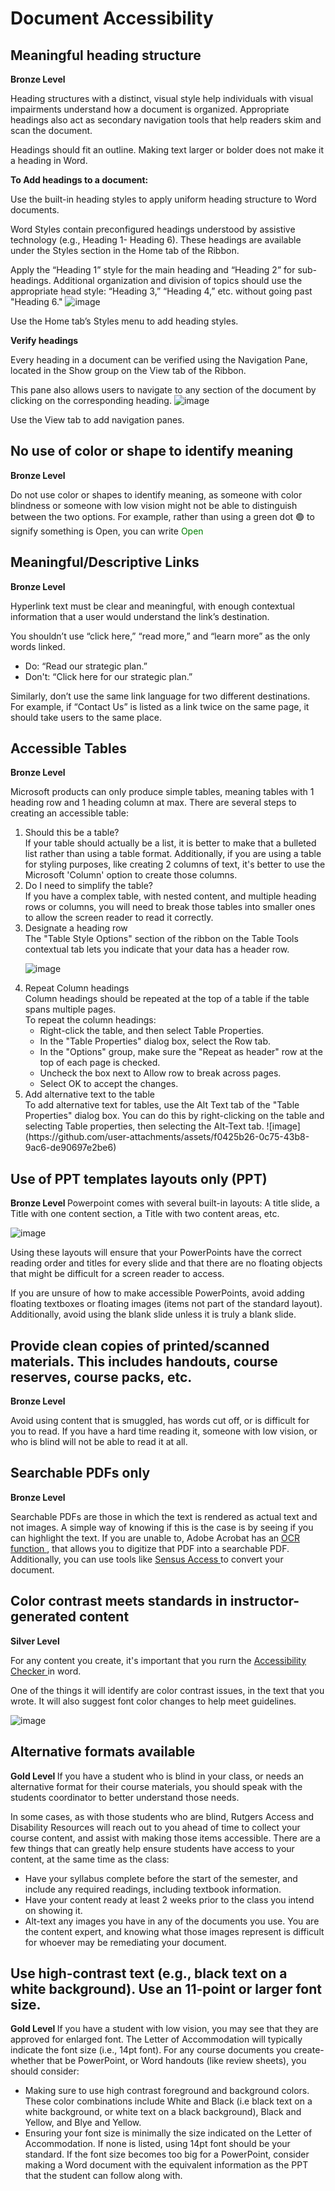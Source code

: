 # Document Accessibility

<h2> Meaningful heading structure 	</h2>
<b> Bronze Level </b>

Heading structures with a distinct, visual style help individuals with visual impairments understand how a document is organized. Appropriate headings also act as secondary navigation tools that help readers skim and scan the document.

Headings should fit an outline. Making text larger or bolder does not make it a heading in Word.

<b> To Add headings to a document: </b>

Use the built-in heading styles to apply uniform heading structure to Word documents.

Word Styles contain preconfigured headings understood by assistive technology (e.g., Heading 1- Heading 6). These headings are available under the Styles section in the Home tab of the Ribbon.

Apply the “Heading 1” style for the main heading and “Heading 2” for sub-headings. Additional organization and division of topics should use the appropriate head style: “Heading 3,” “Heading 4,” etc. without going past "Heading 6."
![image](https://github.com/user-attachments/assets/cfc4cecd-e9cc-417b-9e7d-773d1f9e2a17)

Use the Home tab’s Styles menu to add heading styles.

<b> Verify headings </b>

Every heading in a document can be verified using the Navigation Pane, located in the Show group on the View tab of the Ribbon.

This pane also allows users to navigate to any section of the document by clicking on the corresponding heading.
![image](https://github.com/user-attachments/assets/15e85b97-8e52-4551-9a6e-d3b5f7cacd84)

Use the View tab to add navigation panes.


<h2> No use of color or shape to identify meaning </h2>
<b> Bronze Level </b>
<p> Do not use color or shapes to identify meaning, as someone with color blindness or someone with low vision might not be able to distinguish between the two options. For example, rather than using a green dot 🟢 to signify something is Open, you can write <font color="green"> Open </font>  </p>

<h2> Meaningful/Descriptive Links </h2>
<b> Bronze Level </b>
</p> Hyperlink text must be clear and meaningful, with enough contextual information that a user would understand the link’s destination.  

You shouldn’t use “click here,” “read more,” and “learn more” as the only words linked.  
<ul> 
    <li> Do: “Read our strategic plan.”  </li>
    <li> Don't: “Click here for our strategic plan.”  </li>
</ul>

Similarly, don’t use the same link language for two different destinations. For example, if “Contact Us” is listed as a link twice on the same page, it should take users to the same place.   

<h2> Accessible Tables 	 </h2>
<b> Bronze Level </b>

Microsoft products can only produce simple tables, meaning tables with 1 heading row and 1 heading column at max. There are several steps to creating an accessible table:
<ol>
  <li> Should this be a table? <br> If your table should actually be a list, it is better to make that a bulleted list rather than using a table format. Additionally, if you are using a table for styling purposes, like creating 2 columns of text, it's better to use the Microsoft 'Column' option to create those columns.
 </li>
  <li> Do I need to simplify the table? <br> If you have a complex table, with nested content, and multiple heading rows or columns, you will need to break those tables into smaller ones to allow the screen reader to read it correctly.</li>
  <li> Designate a heading row <br>
  The "Table Style Options" section of the ribbon on the Table Tools contextual tab lets you indicate that your data has a header row.

![image](https://github.com/user-attachments/assets/de37960f-e44a-4cfa-b088-801706adb52e)
  
  </li>
  <li> Repeat Column headings  <br>
  Column headings should be repeated at the top of a table if the table spans multiple pages.
<br>
To repeat the column headings:
<ul>
  <li>   Right-click the table, and then select Table Properties. </li>
  <li>   In the "Table Properties" dialog box, select the Row tab. </li>
  <li>   In the "Options" group, make sure the "Repeat as header" row at the top of each page is checked. </li>
  <li>   Uncheck the box next to Allow row to break across pages. </li>
  <li>   Select OK to accept the changes. </li>
   </ul>
  </li>
  <li>
    Add alternative text to the table <br>
    To add alternative text for tables, use the Alt Text tab of the "Table Properties" dialog box. You can do this by right-clicking on the table and selecting Table properties, then selecting the Alt-Text tab.
    ![image](https://github.com/user-attachments/assets/f0425b26-0c75-43b8-9ac6-de90697e2be6)

  </li>
</ol>

<h2> Use of PPT templates layouts only (PPT) </h2>
<b> Bronze Level </b>
Powerpoint comes with several built-in layouts: A title slide, a Title with one content section, a Title with two content areas, etc. 

![image](https://github.com/user-attachments/assets/e7b3ac89-b656-49e8-8d3a-5a5deadaf585)

Using these layouts will ensure that your PowerPoints have the correct reading order and titles for every slide and that there are no floating objects that might be difficult for a screen reader to access.  

If you are unsure of how to make accessible PowerPoints, avoid adding floating textboxes or floating images (items not part of the standard layout). Additionally, avoid using the blank slide unless it is truly a blank slide.

<h2> Provide clean copies of printed/scanned materials. This includes handouts, course reserves, course packs, etc.  </h2>
<b> Bronze Level </b>
<p> Avoid using content that is smuggled, has words cut  off, or is difficult for you to read. If you have a hard time reading it, someone with low vision, or who is blind will not be able to read it at all. </p>
	
<h2> Searchable PDFs only </h2>
<b> Bronze Level </b>
<p> Searchable PDFs are those in which the text is rendered as actual text and not images. A simple way of knowing if this is the case is by seeing if you can highlight the text. If you are unable to, Adobe Acrobat has an <a href="https://www.adobe.com/acrobat/hub/use-ocr-to-read-text-from-image.html"> OCR function </a>, that allows you to digitize that PDF into a searchable PDF. Additionally, you can use tools like <a href="https://it.rutgers.edu/digital-accessibility/knowledgebase/sensusaccess/"> Sensus Access </a> to convert your document. </p>


<h2> Color contrast meets standards in instructor-generated content  </h2>
<b>Silver Level </b>
<p> For any content you create, it's important that you rurn the <a href="https://support.microsoft.com/en-us/office/improve-accessibility-with-the-accessibility-checker-a16f6de0-2f39-4a2b-8bd8-5ad801426c7f"> Accessibility Checker </a> in word. 

One of the things it will identify are color contrast issues, in the text that you wrote. It will also suggest font color changes to help meet guidelines.
</p>

![image](https://github.com/user-attachments/assets/dc3c3fd0-8e6c-466f-b002-4347b1609be6)


<h2> Alternative formats available </h2>
<b> Gold Level </b>
If you have a student who is blind in your class, or needs an alternative format for their course materials, you should speak with the students coordinator to better understand those needs.

In some cases, as with those students who are blind, Rutgers Access and Disability Resources will reach out to you ahead of time to collect your course content, and assist with making those items accessible. There are a few things that can greatly help ensure students have access to your content, at the same time as the class:
<ul>
	<li> Have your syllabus complete before the start of the semester, and include any required readings, including textbook information. </li>
	<li> Have your content ready at least 2 weeks prior to the class you intend on showing it.  </li>
	<li> Alt-text any images you have in any of the documents you use. You are the content expert, and knowing what those images represent is difficult for whoever may be remediating your document. </li>
</ul>

<h2> Use high-contrast text (e.g., black text on a white background). Use an 11-point or larger font size.  </h2>
<b> Gold Level </b>
If you have a student with low vision, you may see that they are approved for enlarged font. The Letter of Accommodation will typically indicate the font size (i.e., 14pt font). For any course documents you create- whether that be PowerPoint, or Word handouts (like review sheets), you should consider:
<ul>
	<li> Making sure to use high contrast foreground and background colors. These color combinations include White and Black (i.e black text on a white background, or white text on a black background), Black and Yellow, and Blye and Yellow.  </li>
	<li> Ensuring your font size is minimally the size indicated on the Letter of Accommodation. If none is listed, using 14pt font should be your standard. If the font size becomes too big for a PowerPoint, consider making a Word document with the equivalent information as the PPT that the student can follow along with. </li>
</ul>

